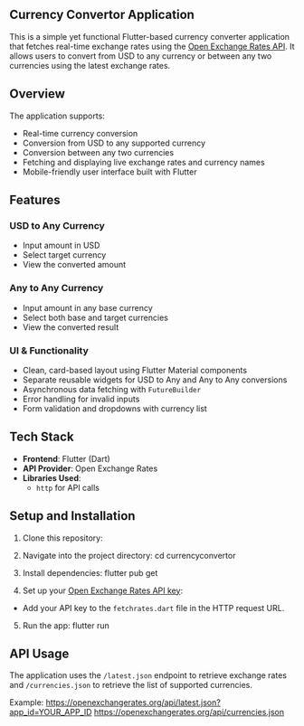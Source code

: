 ## Currency Convertor Application

This is a simple yet functional Flutter-based currency converter application that fetches real-time exchange rates using the [Open Exchange Rates API](https://openexchangerates.org/). It allows users to convert from USD to any currency or between any two currencies using the latest exchange rates.

## Overview

The application supports:
- Real-time currency conversion
- Conversion from USD to any supported currency
- Conversion between any two currencies
- Fetching and displaying live exchange rates and currency names
- Mobile-friendly user interface built with Flutter

## Features

### USD to Any Currency
- Input amount in USD
- Select target currency
- View the converted amount

### Any to Any Currency
- Input amount in any base currency
- Select both base and target currencies
- View the converted result

### UI & Functionality
- Clean, card-based layout using Flutter Material components
- Separate reusable widgets for USD to Any and Any to Any conversions
- Asynchronous data fetching with `FutureBuilder`
- Error handling for invalid inputs
- Form validation and dropdowns with currency list

## Tech Stack

- **Frontend**: Flutter (Dart)
- **API Provider**: Open Exchange Rates
- **Libraries Used**:
  - `http` for API calls

## Setup and Installation

1. Clone this repository:

   
3. Navigate into the project directory:
   cd currencyconvertor
   
4. Install dependencies:
   flutter pub get
   
6. Set up your [Open Exchange Rates API key](https://openexchangerates.org/signup):
- Add your API key to the `fetchrates.dart` file in the HTTP request URL.

5. Run the app:
   flutter run

 
## API Usage

The application uses the `/latest.json` endpoint to retrieve exchange rates and `/currencies.json` to retrieve the list of supported currencies.

Example:
https://openexchangerates.org/api/latest.json?app_id=YOUR_APP_ID
https://openexchangerates.org/api/currencies.json





